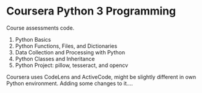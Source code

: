 # Coursera Python 3 Programming

Course assessments code.

1. Python Basics
1. Python Functions, Files, and Dictionaries
1. Data Collection and Processing with Python
1. Python Classes and Inheritance
1. Python Project: pillow, tesseract, and opencv

Coursera uses CodeLens and ActiveCode, might be slightly different in own Python environment.
Adding some changes to it....

